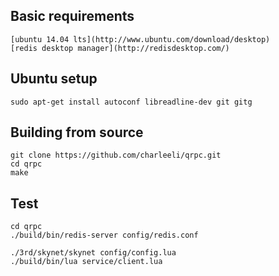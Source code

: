 ## Basic requirements
    [ubuntu 14.04 lts](http://www.ubuntu.com/download/desktop)
    [redis desktop manager](http://redisdesktop.com/)

## Ubuntu setup
```
sudo apt-get install autoconf libreadline-dev git gitg
```

## Building from source
```
git clone https://github.com/charleeli/qrpc.git
cd qrpc
make
```

## Test
```
cd qrpc
./build/bin/redis-server config/redis.conf

./3rd/skynet/skynet config/config.lua
./build/bin/lua service/client.lua
```
